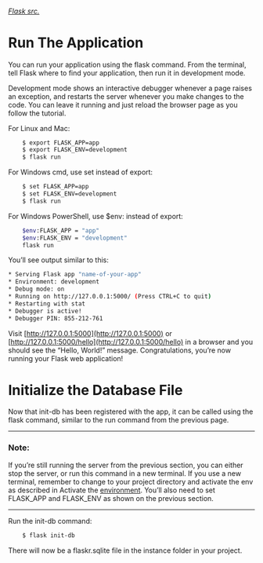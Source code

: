 ###### [Flask src.](https://github.com/pallets/flask/tree/1.0.2/examples/tutorial)
######


# Run The Application

You can run your application using the flask command. From the terminal, tell Flask where to find your application, then run it in development mode.

Development mode shows an interactive debugger whenever a page raises an exception, and restarts the server whenever you make changes to the code. You can leave it running and just reload the browser page as you follow the tutorial.

For Linux and Mac:

``` bash
    $ export FLASK_APP=app
    $ export FLASK_ENV=development
    $ flask run
```


For Windows cmd, use set instead of export:

``` bash
    $ set FLASK_APP=app
    $ set FLASK_ENV=development
    $ flask run
```

For Windows PowerShell, use $env: instead of export:

``` bash
    $env:FLASK_APP = "app"
    $env:FLASK_ENV = "development"
    flask run
```

You’ll see output similar to this:

``` bash
* Serving Flask app "name-of-your-app"
* Environment: development
* Debug mode: on
* Running on http://127.0.0.1:5000/ (Press CTRL+C to quit)
* Restarting with stat
* Debugger is active!
* Debugger PIN: 855-212-761
```

Visit [http://127.0.0.1:5000](http://127.0.0.1:5000) or [http://127.0.0.1:5000/hello](http://127.0.0.1:5000/hello) in a browser and you should see the “Hello, World!” message. Congratulations, you’re now running your Flask web application!


# Initialize the Database File

Now that init-db has been registered with the app, it can be called using the flask command, similar to the run command from the previous page.

------------------
### Note:

If you’re still running the server from the previous section, you can either stop the server, or run this command in a new terminal. If you use a new terminal, remember to change to your project directory and activate the env as described in Activate the [environment](http://flask.pocoo.org/docs/1.0/installation/#install-activate-env). You’ll also need to set FLASK_APP and FLASK_ENV as shown on the previous section.

------------------

Run the init-db command:

``` bash 
    $ flask init-db
```
There will now be a flaskr.sqlite file in the instance folder in your project.